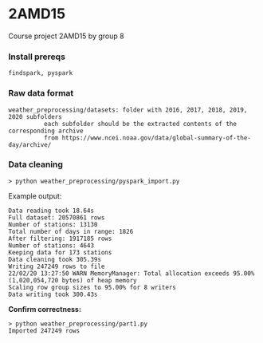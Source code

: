 # 2AMD15
Course project 2AMD15 by group 8

### Install prereqs
```
findspark, pyspark
```

### Raw data format
```
weather_preprocessing/datasets: folder with 2016, 2017, 2018, 2019, 2020 subfolders
          each subfolder should be the extracted contents of the corresponding archive
          from https://www.ncei.noaa.gov/data/global-summary-of-the-day/archive/
```

### Data cleaning
`> python weather_preprocessing/pyspark_import.py`

Example output:
```
Data reading took 18.64s
Full dataset: 20570861 rows
Number of stations: 13130
Total number of days in range: 1826
After filtering: 1917185 rows
Number of stations: 4643
Keeping data for 173 stations
Data cleaning took 305.39s
Writing 247249 rows to file
22/02/20 13:27:50 WARN MemoryManager: Total allocation exceeds 95.00% (1,020,054,720 bytes) of heap memory
Scaling row group sizes to 95.00% for 8 writers
Data writing took 300.43s
```

**Confirm correctness:**
```
> python weather_preprocessing/part1.py
Imported 247249 rows
```